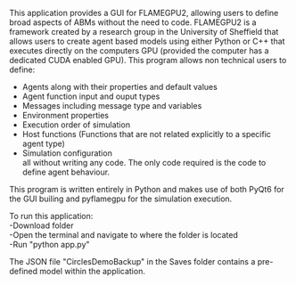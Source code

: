 This application provides a GUI for FLAMEGPU2, allowing users to define broad aspects of ABMs without the need to code. FLAMEGPU2 is a framework created by a research group in the University of Sheffield that allows users to create agent based models using either Python or C++ that executes directly on the computers GPU (provided the computer has a dedicated CUDA enabled GPU). This program allows non technical users to define:<br>
  - Agents along with their properties and default values<br>
  - Agent function input and ouput types
  - Messages including message type and variables<br>
  - Environment properties<br>
  - Execution order of simulation<br>
  - Host functions (Functions that are not related explicitly to a specific agent type)<br>
  - Simulation configuration<br>
 all without writing any code. The only code required is the code to define agent behaviour.
 
 This program is written entirely in Python and makes use of both PyQt6 for the GUI builing and pyflamegpu for the simulation execution.

To run this application:<br>
-Download folder<br>
-Open the terminal and navigate to where the folder is located<br>
-Run "python app.py"<br>


The JSON file "CirclesDemoBackup" in the Saves folder contains a pre-defined model within the application.
